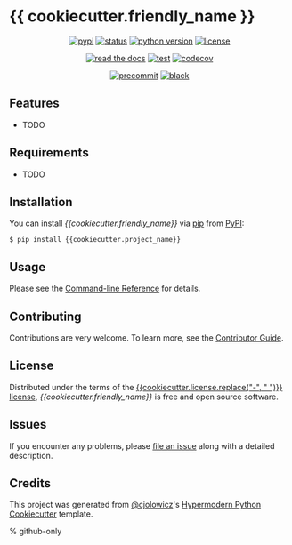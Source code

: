 # {{ cookiecutter.friendly_name }}

<div align="center">

[![pypi](https://img.shields.io/pypi/v/{{cookiecutter.project_name}}.svg)](https://pypi.org/project/{{cookiecutter.project_name}}/)
[![status](https://img.shields.io/pypi/status/{{cookiecutter.project_name}}.svg)](https://pypi.org/project/{{cookiecutter.project_name}}/)
[![python version](https://img.shields.io/pypi/pyversions/{{cookiecutter.project_name}})](https://pypi.org/project/{{cookiecutter.project_name}})
[![license](https://img.shields.io/pypi/l/{{cookiecutter.project_name}})](https://opensource.org/licenses/{{cookiecutter.license}})

[![read the docs](https://img.shields.io/readthedocs/{{cookiecutter.project_name}}/latest.svg?label=Read%20the%20Docs
)](https://{{cookiecutter.project_name}}.readthedocs.io/)
[![test](https://github.com/{{cookiecutter.github_user}}/{{cookiecutter.project_name}}/workflows/Tests/badge.svg
)](https://github.com/{{cookiecutter.github_user}}/{{cookiecutter.project_name}}/actions?workflow=Tests)
[![codecov](https://codecov.io/gh/{{cookiecutter.github_user}}/{{cookiecutter.project_name}}/branch/main/graph/badge.svg
)](https://codecov.io/gh/{{cookiecutter.github_user}}/{{cookiecutter.project_name}})

[![precommit](https://img.shields.io/badge/pre--commit-enabled-brightgreen?logo=pre-commit&logoColor=white
)](https://github.com/pre-commit/pre-commit)
[![black](https://img.shields.io/badge/code%20style-black-000000.svg)](https://github.com/psf/black)

</div>


## Features

* TODO


## Requirements

* TODO


## Installation

You can install *{{cookiecutter.friendly_name}}* via [pip] from [PyPI]:

```console
$ pip install {{cookiecutter.project_name}}
```


## Usage

Please see the [Command-line Reference] for details.


## Contributing

Contributions are very welcome.
To learn more, see the [Contributor Guide].


## License

Distributed under the terms of the [{{cookiecutter.license.replace("-", " ")}} license],
*{{cookiecutter.friendly_name}}* is free and open source software.


## Issues

If you encounter any problems,
please [file an issue] along with a detailed description.


## Credits

This project was generated from [@cjolowicz]'s [Hypermodern Python Cookiecutter] template.

[//]: # "link"
[@cjolowicz]: https://github.com/cjolowicz
[Cookiecutter]: https://github.com/audreyr/cookiecutter
[{{cookiecutter.license.replace("-", " ")}} license]: https://opensource.org/licenses/{{cookiecutter.license}}
[PyPI]: https://pypi.org/
[Hypermodern Python Cookiecutter]: https://github.com/cjolowicz/cookiecutter-hypermodern-python
[file an issue]: https://github.com/{{cookiecutter.github_user}}/{{cookiecutter.project_name}}/issues
[pip]: https://pip.pypa.io/

% github-only

[Contributor Guide]: CONTRIBUTING.md
[Command-line Reference]: https://{{cookiecutter.project_name}}.readthedocs.io/en/latest/usage.html